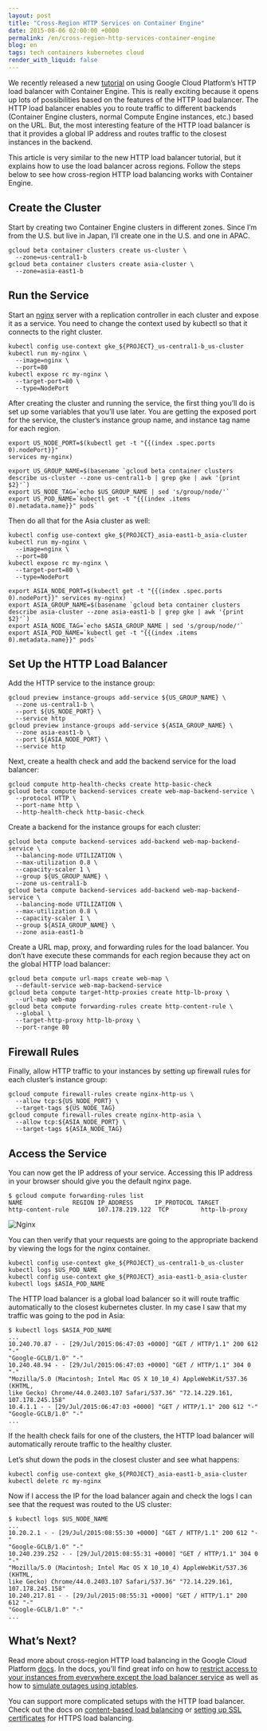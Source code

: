 ```yaml
---
layout: post
title: "Cross-Region HTTP Services on Container Engine"
date: 2015-08-06 02:00:00 +0000
permalink: /en/cross-region-http-services-container-engine
blog: en
tags: tech containers kubernetes cloud
render_with_liquid: false
---
```


<!--
Conversion notes (using libgdc version 59):

  * source doc: https://docs.google.com/a/google.com/open?id=1GReoH2_4DGMcSH-kZwsYi8kDWR3M2Vw_8NgvcX0yy70

General notes:
  * NOTE: Check tables and code blocks for accurate conversion.
  * Check for XXX image in any img tags.
  * Please report any bugs (See go/gdocs-convert for more information).
    Note in bug report that this is libgdc version 59.
  * doMarkdown(): 4.346 seconds.
-->

We recently released a new [tutorial](https://cloud.google.com/container-engine/docs/tutorials/http-balancer) on using Google Cloud Platform’s HTTP load balancer with Container Engine.
This is really exciting because it opens up lots of possibilities based on the
features of the HTTP load balancer. The HTTP load balancer enables you to route
traffic to different backends (Container Engine clusters, normal Compute Engine
instances, etc.) based on the URL. But, the most interesting feature of the
HTTP load balancer is that it provides a global IP address and routes traffic
to the closest instances in the backend.

This article is very similar to the new HTTP load balancer tutorial, but it
explains how to use the load balancer across regions. Follow the steps below
to see how cross-region HTTP load balancing works with Container Engine.

## Create the Cluster

Start by creating two Container Engine clusters in different zones. Since I’m
from the U.S. but live in Japan, I’ll create one in the U.S. and one in APAC.

```shell
gcloud beta container clusters create us-cluster \
  --zone=us-central1-b
gcloud beta container clusters create asia-cluster \
  --zone=asia-east1-b
```

## Run the Service

Start an [nginx](http://nginx.org/) server with a replication controller in each cluster and expose it as a
service. You need to change the context used by kubectl so that it connects to
the right cluster.

```shell
kubectl config use-context gke_${PROJECT}_us-central1-b_us-cluster
kubectl run my-nginx \
  --image=nginx \
  --port=80
kubectl expose rc my-nginx \
  --target-port=80 \
  --type=NodePort
```

After creating the cluster and running the service, the first thing you’ll do
is set up some variables that you’ll use later. You are getting the exposed
port for the service, the cluster’s instance group name, and instance tag name
for each region.

```shell
export US_NODE_PORT=$(kubectl get -t "{{(index .spec.ports 0).nodePort}}"
services my-nginx)

export US_GROUP_NAME=$(basename `gcloud beta container clusters describe us-cluster --zone us-central1-b | grep gke | awk '{print $2}'`)
export US_NODE_TAG=`echo $US_GROUP_NAME | sed 's/group/node/'`
export US_POD_NAME=`kubectl get -t "{{(index .items 0).metadata.name}}" pods`
```

Then do all that for the Asia cluster as well:

```shell
kubectl config use-context gke_${PROJECT}_asia-east1-b_asia-cluster
kubectl run my-nginx \
  --image=nginx \
  --port=80
kubectl expose rc my-nginx \
  --target-port=80 \
  --type=NodePort

export ASIA_NODE_PORT=$(kubectl get -t "{{(index .spec.ports 0).nodePort}}" services my-nginx)
export ASIA_GROUP_NAME=$(basename `gcloud beta container clusters describe asia-cluster --zone asia-east1-b | grep gke | awk '{print $2}'`)
export ASIA_NODE_TAG=`echo $ASIA_GROUP_NAME | sed 's/group/node/'`
export ASIA_POD_NAME=`kubectl get -t "{{(index .items 0).metadata.name}}" pods`
```

## Set Up the HTTP Load Balancer

Add the HTTP service to the instance group:

```shell
gcloud preview instance-groups add-service ${US_GROUP_NAME} \
  --zone us-central1-b \
  --port ${US_NODE_PORT} \
  --service http
gcloud preview instance-groups add-service ${ASIA_GROUP_NAME} \
  --zone asia-east1-b \
  --port ${ASIA_NODE_PORT} \
  --service http
```

Next, create a health check and add the backend service for the load balancer:

```shell
gcloud compute http-health-checks create http-basic-check
gcloud beta compute backend-services create web-map-backend-service \
  --protocol HTTP \
  --port-name http \
  --http-health-check http-basic-check
```

Create a backend for the instance groups for each cluster:

```shell
gcloud beta compute backend-services add-backend web-map-backend-service \
  --balancing-mode UTILIZATION \
  --max-utilization 0.8 \
  --capacity-scaler 1 \
  --group ${US_GROUP_NAME} \
  --zone us-central1-b
gcloud beta compute backend-services add-backend web-map-backend-service \
  --balancing-mode UTILIZATION \
  --max-utilization 0.8 \
  --capacity-scaler 1 \
  --group ${ASIA_GROUP_NAME} \
  --zone asia-east1-b
```

Create a URL map, proxy, and forwarding rules for the load balancer. You don’t
have execute these commands for each region because they act on the global HTTP
load balancer:

```shell
gcloud beta compute url-maps create web-map \
  --default-service web-map-backend-service
gcloud beta compute target-http-proxies create http-lb-proxy \
  --url-map web-map
gcloud beta compute forwarding-rules create http-content-rule \
  --global \
  --target-http-proxy http-lb-proxy \
  --port-range 80
```

## Firewall Rules

Finally, allow HTTP traffic to your instances by setting up firewall rules for
each cluster’s instance group:

```shell
gcloud compute firewall-rules create nginx-http-us \
  --allow tcp:${US_NODE_PORT} \
  --target-tags ${US_NODE_TAG}
gcloud compute firewall-rules create nginx-http-asia \
  --allow tcp:${ASIA_NODE_PORT} \
  --target-tags ${ASIA_NODE_TAG}
```

## Access the Service

You can now get the IP address of your service. Accessing this IP address in
your browser should give you the default nginx page.

```shell
$ gcloud compute forwarding-rules list
NAME              REGION IP_ADDRESS      IP_PROTOCOL TARGET
http-content-rule        107.178.219.122  TCP         http-lb-proxy
```

![Nginx](/assets/images/741/nginx.png)

You can then verify that your requests are going to the appropriate backend by
viewing the logs for the nginx container.

```shell
kubectl config use-context gke_${PROJECT}_us-central1-b_us-cluster
kubectl logs $US_POD_NAME
kubectl config use-context gke_${PROJECT}_asia-east1-b_asia-cluster
kubectl logs $ASIA_POD_NAME
```

The HTTP load balancer is a global load balancer so it will route traffic
automatically to the closest kubernetes cluster. In my case I saw that my
traffic was going to the pod in Asia:

```shell
$ kubectl logs $ASIA_POD_NAME
...
10.240.70.87 - - [29/Jul/2015:06:47:03 +0000] "GET / HTTP/1.1" 200 612 "-"
"Google-GCLB/1.0" "-"
10.240.48.94 - - [29/Jul/2015:06:47:03 +0000] "GET / HTTP/1.1" 304 0 "-"
"Mozilla/5.0 (Macintosh; Intel Mac OS X 10_10_4) AppleWebKit/537.36 (KHTML,
like Gecko) Chrome/44.0.2403.107 Safari/537.36" "72.14.229.161,
107.178.245.158"
10.4.1.1 - - [29/Jul/2015:06:47:03 +0000] "GET / HTTP/1.1" 200 612 "-"
"Google-GCLB/1.0" "-"
...
```

If the health check fails for one of the clusters, the HTTP load balancer will
automatically reroute traffic to the healthy cluster.

Let’s shut down the pods in the closest cluster and see what happens:

```shell
kubectl config use-context gke_${PROJECT}_asia-east1-b_asia-cluster
kubectl delete rc my-nginx
```

Now if I access the IP for the load balancer again and check the logs I can see
that the request was routed to the US cluster:

```shell
$ kubectl logs $US_NODE_NAME
...
10.20.2.1 - - [29/Jul/2015:08:55:30 +0000] "GET / HTTP/1.1" 200 612 "-"
"Google-GCLB/1.0" "-"
10.240.239.252 - - [29/Jul/2015:08:55:31 +0000] "GET / HTTP/1.1" 304 0 "-"
"Mozilla/5.0 (Macintosh; Intel Mac OS X 10_10_4) AppleWebKit/537.36 (KHTML,
like Gecko) Chrome/44.0.2403.107 Safari/537.36" "72.14.229.161,
107.178.245.158"
10.240.217.81 - - [29/Jul/2015:08:55:31 +0000] "GET / HTTP/1.1" 200 612 "-"
"Google-GCLB/1.0" "-"
...
```

## What’s Next?

Read more about cross-region HTTP load balancing in the Google Cloud Platform [docs](https://cloud.google.com/compute/docs/load-balancing/http/cross-region-example). In the docs, you’ll find great info on how to [restrict access to your instances from everywhere except the load balancer
service](https://cloud.google.com/compute/docs/load-balancing/http/cross-region-example#shut_off_https_access_from_everywhere_but_the_load_balancing_service) as well as how to [simulate outages using iptables](https://cloud.google.com/compute/docs/load-balancing/http/cross-region-example#simulate_an_outage).

You can support more complicated setups with the HTTP load balancer. Check out
the docs on [content-based load balancing](https://cloud.google.com/compute/docs/load-balancing/http/content-based-example) or [setting up SSL certificates](https://cloud.google.com/compute/docs/load-balancing/http/ssl-certificates) for HTTPS load balancing.
